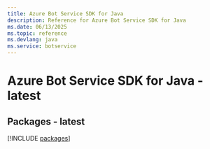```yaml
---
title: Azure Bot Service SDK for Java
description: Reference for Azure Bot Service SDK for Java
ms.date: 06/13/2025
ms.topic: reference
ms.devlang: java
ms.service: botservice
---
```

# Azure Bot Service SDK for Java - latest
## Packages - latest
[!INCLUDE [packages](bot-service-index.md)]